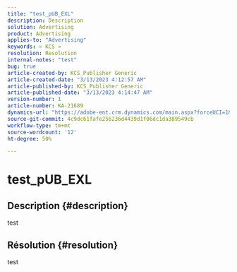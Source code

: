 ```yaml
---
title: "test_pUB_EXL"
description: Description
solution: Advertising
product: Advertising
applies-to: "Advertising"
keywords: « KCS »
resolution: Resolution
internal-notes: "test"
bug: true
article-created-by: KCS_Publisher Generic
article-created-date: "3/13/2023 4:12:57 AM"
article-published-by: KCS_Publisher Generic
article-published-date: "3/13/2023 4:14:47 AM"
version-number: 1
article-number: KA-21689
dynamics-url: "https://adobe-ent.crm.dynamics.com/main.aspx?forceUCI=1&pagetype=entityrecord&etn=knowledgearticle&id=ddf32852-55c1-ed11-83ff-6045bd006239"
source-git-commit: 4c9dc61fafe256236d4439d1f06dc1da389549cb
workflow-type: tm+mt
source-wordcount: '12'
ht-degree: 50%

---
```


# test_pUB_EXL

## Description {#description}

test

## Résolution {#resolution}


test
